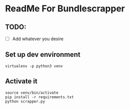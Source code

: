 # ReadMe For Bundlescrapper

## TODO:
- [ ] Add whatever you desire




## Set up dev environment
	virtualenv -p python3 venv
	

## Activate it 
	source venv/bin/activate
	pip install -r requirements.txt
	python scrapper.py
